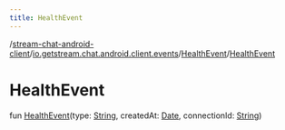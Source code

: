 ```yaml
---
title: HealthEvent
---
```

/[stream-chat-android-client](../../index.md)/[io.getstream.chat.android.client.events](../index.md)/[HealthEvent](index.md)/[HealthEvent](HealthEvent.md)  
  
  
  
# HealthEvent  
fun [HealthEvent](HealthEvent.md)(type: [String](https://kotlinlang.org/api/latest/jvm/stdlib/kotlin/-string/index.html), createdAt: [Date](https://developer.android.com/reference/kotlin/java/util/Date.html), connectionId: [String](https://kotlinlang.org/api/latest/jvm/stdlib/kotlin/-string/index.html))
